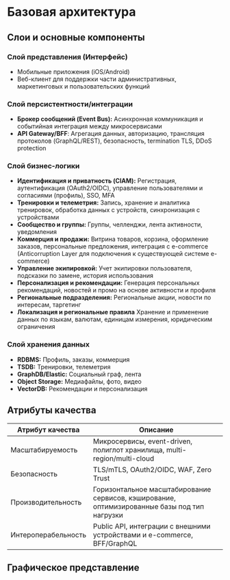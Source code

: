 # Базовая архитектура

## Слои и основные компоненты

### Слой представления (Интерфейс)

- Мобильные приложения (iOS/Android)
- Веб-клиент для поддержки части административных, маркетинговых и пользовательских функций

### Слой персистентности/интеграции

- **Брокер сообщений (Event Bus):** Асинхронная коммуникация и событийная интеграция между микросервисами
- **API Gateway/BFF**: Агрегация данных, авторизацию, трансляция протоколов (GraphQL/REST), безопасность, termination TLS, DDoS protection

### Слой бизнес-логики

- **Идентификация и приватность (CIAM):** Регистрация, аутентификация (OAuth2/OIDC), управление пользователями и согласиями (профиль), SSO, MFA
- **Тренировки и телеметрия:** Запись, хранение и аналитика тренировок, обработка данных с устройств, синхронизация с устройствами
- **Сообщество и группы:** Группы, челленджи, лента активности, уведомления
- **Коммерция и продажи:** Витрина товаров, корзина, оформление заказов, персональные предложения, интеграция с e-commerce (Anticorruption Layer для подключения к существующей системе e-commerce)
- **Управление экипировкой:** Учет экипировки пользователя, подсказки по замене, история использования
- **Персонализация и рекомендации:** Генерация персональных рекомендаций, новостей и промо на основе активности и профиля
- **Региональные подразделения:** Региональные акции, новости по интересам, таргетинг
- **Локализация и региональные правила** Хранение и применение данных по языкам, валютам, единицам измерения, юридическим ограничения

### Слой хранения данных

- **RDBMS:** Профиль, заказы, коммерция
- **TSDB:** Тренировки, телеметрия
- **GraphDB/Elastic:** Социальный граф, лента
- **Object Storage:** Медиафайлы, фото, видео
- **VectorDB:** Рекомендации и персонализация

## Атрибуты качества

|Атрибут качества|Описание|
|------|------|
|Масштабируемость| Микросервисы, event-driven, полиглот хранилища, multi-region/multi-cloud|
|Безопасность| TLS/mTLS, OAuth2/OIDC, WAF, Zero Trust|
|Производительность| Горизонтальное масштабирование сервисов, кэширование, оптимизированные базы под тип нагрузки|
|Интероперабельность| Public API, интеграции с внешними устройствами и e-commerce, BFF/GraphQL|


## Графическое представление

